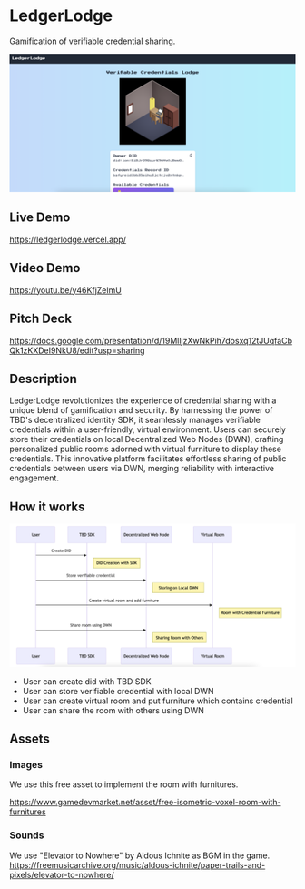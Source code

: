 # LedgerLodge

Gamification of verifiable credential sharing.

![screen-1](./docs/screen-1.png)

## Live Demo

https://ledgerlodge.vercel.app/

## Video Demo

https://youtu.be/y46KfjZelmU

## Pitch Deck

https://docs.google.com/presentation/d/19MlljzXwNkPih7dosxq12tJUqfaCbQk1zKXDeI9NkU8/edit?usp=sharing

## Description

LedgerLodge revolutionizes the experience of credential sharing with a unique blend of gamification and security. By harnessing the power of TBD's decentralized identity SDK, it seamlessly manages verifiable credentials within a user-friendly, virtual environment. Users can securely store their credentials on local Decentralized Web Nodes (DWN), crafting personalized public rooms adorned with virtual furniture to display these credentials. This innovative platform facilitates effortless sharing of public credentials between users via DWN, merging reliability with interactive engagement.

## How it works

![how-it-works](./docs/how-it-works.png)

- User can create did with TBD SDK
- User can store verifiable credential with local DWN
- User can create virtual room and put furniture which contains credential
- User can share the room with others using DWN

## Assets

### Images

We use this free asset to implement the room with furnitures.

https://www.gamedevmarket.net/asset/free-isometric-voxel-room-with-furnitures

### Sounds

We use "Elevator to Nowhere" by Aldous Ichnite as BGM in the game.
https://freemusicarchive.org/music/aldous-ichnite/paper-trails-and-pixels/elevator-to-nowhere/
